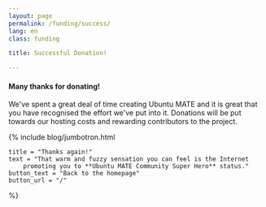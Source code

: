 ```yaml
---
layout: page
permalink: /funding/success/
lang: en
class: funding

title: Successful Donation!

---
```


#### Many thanks for donating!

We've spent a great deal of time creating Ubuntu MATE and it is great that you
have recognised the effort we've put into it. Donations will be put towards our
hosting costs and rewarding contributors to the project.


{% include blog/jumbotron.html

    title = "Thanks again!"
    text = "That warm and fuzzy sensation you can feel is the Internet
        promoting you to **Ubuntu MATE Community Super Hero** status."
    button_text = "Back to the homepage"
    button_url = "/"

%}
